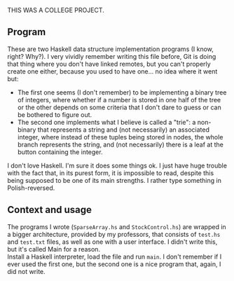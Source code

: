 THIS WAS A COLLEGE PROJECT.

## Program

These are two Haskell data structure implementation programs (I know, right? Why?). I very vividly remember writing this file before, Git is doing that thing where you don't have linked remotes, but you can't properly create one either, because you used to have one... no idea where it went but:  
- The first one seems (I don't remember) to be implementing a binary tree of integers, where whether if a number is stored in one half of the tree or the other depends on some criteria that I don't dare to guess or can be bothered to figure out.
- The second one implements what I believe is called a "trie": a non-binary that represents a string and (not necessarily) an associated integer, where instead of these tuples being stored in nodes, the whole branch represents the string, and (not necessarily) there is a leaf at the button containing the integer.

I don't love Haskell. I'm sure it does some things ok. I just have huge trouble with the fact that, in its purest form, it is impossible to read, despite this being supposed to be one of its main strengths. I rather type something in Polish-reversed.

## Context and usage

The programs I wrote (`SparseArray.hs` and `StockControl.hs`) are wrapped in a bigger architecture, provided by my professors, that consists of `test.hs` and `test.txt` files, as well as one with a user interface. I didn't write this, but it's called Main for a reason.  
Install a Haskell interpreter, load the file and run `main`. I don't remember if I ever used the first one, but the second one is a nice program that, again, I did not write.